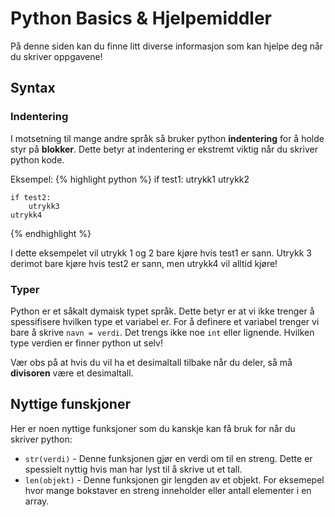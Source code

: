 # Python Basics & Hjelpemiddler
På denne siden kan du finne litt diverse informasjon som kan hjelpe deg når du skriver oppgavene!

## Syntax
### Indentering
I motsetning til mange andre språk så bruker python **indentering** for å holde styr på **blokker**.
Dette betyr at indentering er ekstremt viktig når du skriver python kode.

Eksempel:
{% highlight python %}
    if test1:
        utrykk1
        utrykk2

    if test2:
        utrykk3
    utrykk4
{% endhighlight %}

I dette eksempelet vil utrykk 1 og 2 bare kjøre hvis test1 er sann.
Utrykk 3 derimot bare kjøre hvis test2 er sann, men utrykk4 vil alltid kjøre!

### Typer
Python er et såkalt dymaisk typet språk.
Dette betyr er at vi ikke trenger å spessifisere hvilken type et variabel er.
For å definere et variabel trenger vi bare å skrive `navn = verdi`.
Det trengs ikke noe `int` eller lignende. Hvilken type verdien er finner python ut selv!

Vær obs på at hvis du vil ha et desimaltall tilbake når du deler, så må **divisoren** være et desimaltall.

## Nyttige funskjoner
Her er noen nyttige funksjoner som du kanskje kan få bruk for når du skriver python:

* `str(verdi)` - Denne funksjonen gjør en verdi om til en streng.
  Dette er spessielt nyttig hvis man har lyst til å skrive ut et tall.
* `len(objekt)` - Denne funksjonen gir lengden av et objekt.
  For eksemepel hvor mange bokstaver en streng inneholder eller antall elementer i en array.
